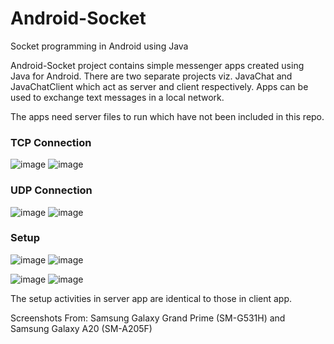 # Android-Socket
Socket programming in Android using Java

Android-Socket project contains simple messenger apps created using Java for Android. There are two separate projects viz. JavaChat and JavaChatClient which act as server and client respectively. Apps can be used to exchange text messages in a local network.

The apps need server files to run which have not been included in this repo.


### TCP Connection

![image](https://user-images.githubusercontent.com/45819206/119626911-6908fd00-be2b-11eb-8e68-67ea8982fea0.png)     ![image](https://user-images.githubusercontent.com/45819206/119626942-70300b00-be2b-11eb-90b0-877c30cbaa6f.png)


### UDP Connection

![image](https://user-images.githubusercontent.com/45819206/119627060-8fc73380-be2b-11eb-84cf-cf17b1c3131a.png)     ![image](https://user-images.githubusercontent.com/45819206/119627087-9655ab00-be2b-11eb-83dc-5f7b8a13f8b2.png)


### Setup

![image](https://user-images.githubusercontent.com/45819206/119627605-10862f80-be2c-11eb-91cd-2c2bd8ffaeba.png)     ![image](https://user-images.githubusercontent.com/45819206/119627629-1714a700-be2c-11eb-8ce2-37a82b103721.png)

![image](https://user-images.githubusercontent.com/45819206/119627760-37446600-be2c-11eb-98c7-2b2cb440cd5e.png)     ![image](https://user-images.githubusercontent.com/45819206/119627783-3b708380-be2c-11eb-9f81-abd88a729741.png)

The setup activities in server app are identical to those in client app.

Screenshots From: Samsung Galaxy Grand Prime (SM-G531H) and Samsung Galaxy A20 (SM-A205F)



